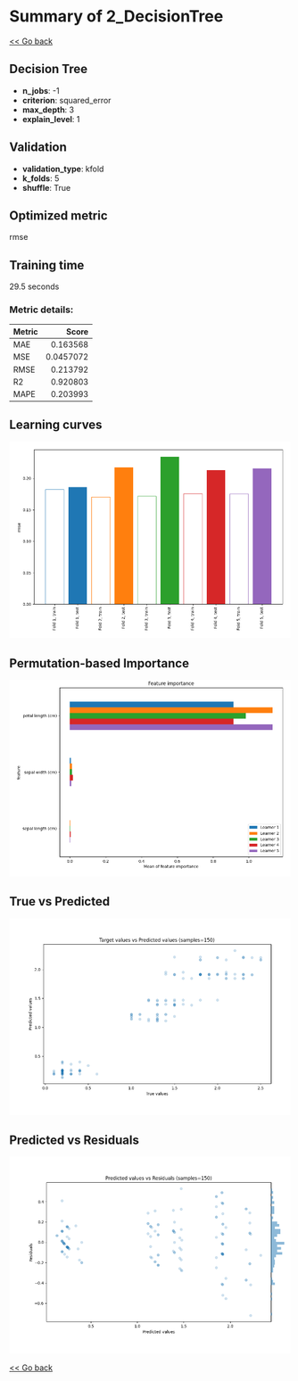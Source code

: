 # Summary of 2_DecisionTree

[<< Go back](../README.md)


## Decision Tree
- **n_jobs**: -1
- **criterion**: squared_error
- **max_depth**: 3
- **explain_level**: 1

## Validation
 - **validation_type**: kfold
 - **k_folds**: 5
 - **shuffle**: True

## Optimized metric
rmse

## Training time

29.5 seconds

### Metric details:
| Metric   |     Score |
|:---------|----------:|
| MAE      | 0.163568  |
| MSE      | 0.0457072 |
| RMSE     | 0.213792  |
| R2       | 0.920803  |
| MAPE     | 0.203993  |



## Learning curves
![Learning curves](learning_curves.png)

## Permutation-based Importance
![Permutation-based Importance](permutation_importance.png)
## True vs Predicted

![True vs Predicted](true_vs_predicted.png)


## Predicted vs Residuals

![Predicted vs Residuals](predicted_vs_residuals.png)



[<< Go back](../README.md)
